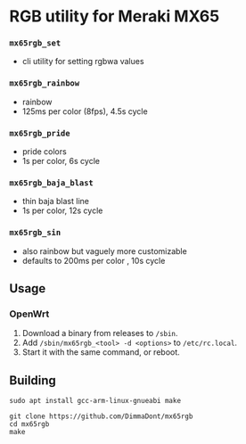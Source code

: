 # RGB utility for Meraki MX65

### `mx65rgb_set`
* cli utility for setting rgbwa values

### `mx65rgb_rainbow`
* rainbow
* 125ms per color (8fps), 4.5s cycle

### `mx65rgb_pride`
* pride colors
* 1s per color, 6s cycle

### `mx65rgb_baja_blast`
* thin baja blast line
* 1s per color, 12s cycle

### `mx65rgb_sin`
* also rainbow but vaguely more customizable
* defaults to 200ms per color , 10s cycle

## Usage

### OpenWrt

1. Download a binary from releases to `/sbin`.
2. Add `/sbin/mx65rgb_<tool> -d <options>` to `/etc/rc.local`.
3. Start it with the same command, or reboot.

## Building

```
sudo apt install gcc-arm-linux-gnueabi make

git clone https://github.com/DimmaDont/mx65rgb
cd mx65rgb
make
```
